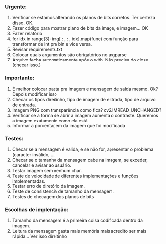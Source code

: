 ### Urgente:
1. Verificar se estamos alterando os planos de bits corretos. Ter certeza disso. OK.
2. Fazer código para mostrar plano de bits da image, e imagem... OK
3. Fazer relatório
4. for idx in range(3): img[ : , : , idx].map(func) com função para transformar de int pra bin e vice versa.
5. Revisar requirements.txt
6. Colocar quais argumentos são obrigatórios no argparse
7. Arquivo fecha automaticamente após o with. Não precisa do close (checar isso.)

### Importante:
1. É melhor colocar pasta pra imagem e mensagem de saída mesmo. Ok? Depois modificar isso
2. Checar os tipos direitinho, tipo de imagem de entrada, tipo de arquivo de entrada.
3. Imagem PNG com transparência como fica? cv2.IMREAD_UNCHANGED?
4. Verificar se a forma de abrir a imagem aumenta o contraste. Queremos a imagem exatamente como ela está.
5. Informar a porcentagem da imagem que foi modificada

### Testes:
1. Checar se a mensagem é valida, e se não for, apresentar o problema (caracter inválido, ...)
2. Checar se o tamanho da mensagem cabe na imagem, se exceder, cancelar e avisar ao usuário.
3. Testar imagem sem nenhum char.
4. Teste de velocidade de diferentes implementações e funções implementadas.
5. Testar erro de diretório da imagem.
6. Teste de consistencia de tamanho da mensagem.
7. Testes de checagem dos planos de bits

### Escolhas de implentação:
1. Tamanho da mensagem é a primeira coisa codificada dentro da imagem. 
2. Leitura da mensagem gasta mais memória mais acredito ser mais rápida... Ver isso direitinho

